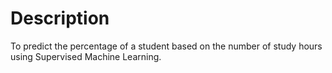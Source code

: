# Description
To predict the percentage of a student based on the number of study hours using Supervised Machine Learning.
